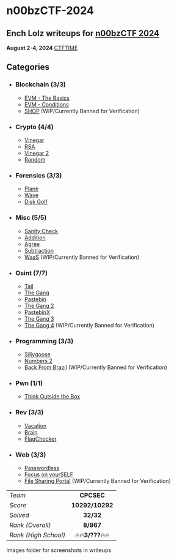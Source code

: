 # n00bzCTF-2024
## Ench Lolz writeups for [n00bzCTF 2024](https://ctf.n00bzunit3d.xyz/)

**August 2-4, 2024**
[CTFTIME](https://ctftime.org/event/2378)



## Categories

- ### Blockchain (3/3)
    - [EVM - The Basics](https://github.com/EnchLolz/n00bzCTF-24/blob/main/BLOCKCHAIN/EVM%20-%20The%20Basics.md)
    - [EVM - Conditions](https://github.com/EnchLolz/n00bzCTF-24/blob/main/BLOCKCHAIN/EVM%20-%20Conditions.md)
    - [SHOP]() (WIP/Currently Banned for Verification)

- ### Crypto (4/4)
    - [Vinegar](https://github.com/EnchLolz/n00bzCTF-24/blob/main/CRYPTO/Vinegar.md)
    - [RSA](https://github.com/EnchLolz/n00bzCTF-24/blob/main/CRYPTO/RSA.md)
    - [Vinegar 2](https://github.com/EnchLolz/n00bzCTF-24/blob/main/CRYPTO/Vinegar2.md)
    - [Random](https://github.com/EnchLolz/n00bzCTF-24/blob/main/CRYPTO/Random.md)

- ### Forensics (3/3)
    - [Plane](https://github.com/EnchLolz/n00bzCTF-24/blob/main/FORENSICS/Plane.md)
    - [Wave](https://github.com/EnchLolz/n00bzCTF-24/blob/main/FORENSICS/Wave.md)
    - [Disk Golf](https://github.com/EnchLolz/n00bzCTF-24/blob/main/FORENSICS/Disk%20Golf.md)

- ### Misc (5/5)
    - [Sanity Check](https://github.com/EnchLolz/n00bzCTF-24/blob/main/MISC/Sanity%20Check.md)
    - [Addition](https://github.com/EnchLolz/n00bzCTF-24/blob/main/MISC/Addition.md)
    - [Agree](https://github.com/EnchLolz/n00bzCTF-24/blob/main/MISC/Agree.md)
    - [Subtraction](https://github.com/EnchLolz/n00bzCTF-24/blob/main/MISC/Subtraction.md)
    - [WaaS]() (WIP/Currently Banned for Verification)

- ### Osint (7/7)
    - [Tail](https://github.com/EnchLolz/n00bzCTF-24/blob/main/OSINT/Tail.md)
    - [The Gang](https://github.com/EnchLolz/n00bzCTF-24/blob/main/OSINT/The%20Gang.md)
    - [Pastebin](https://github.com/EnchLolz/n00bzCTF-24/blob/main/OSINT/Pastebin.md)
    - [The Gang 2](https://github.com/EnchLolz/n00bzCTF-24/blob/main/OSINT/The%20Gang%202.md)
    - [PastebinX](https://github.com/EnchLolz/n00bzCTF-24/blob/main/OSINT/PastebinX.md)
    - [The Gang 3](https://github.com/EnchLolz/n00bzCTF-24/blob/main/OSINT/The%20Gang%203.md)
    - [The Gang 4]() (WIP/Currently Banned for Verification)

- ### Programming (3/3)
    - [Sillygoose](https://github.com/EnchLolz/n00bzCTF-24/blob/main/PROGRAMMING/Sillygoose.md)
    - [Numbers 2](https://github.com/EnchLolz/n00bzCTF-24/blob/main/PROGRAMMING/Numbers%202.md)
    - [Back From Brazil]() (WIP/Currently Banned for Verification)
- ### Pwn (1/1)
    - [Think Outside the Box](https://github.com/EnchLolz/n00bzCTF-24/blob/main/PWN/Think%20Outside%20the%20Box.md)
- ### Rev (3/3)
    - [Vacation](https://github.com/EnchLolz/n00bzCTF-24/blob/main/REV/Vacation.md)
    - [Brain](https://github.com/EnchLolz/n00bzCTF-24/blob/main/REV/Brain.md)
    - [FlagChecker](https://github.com/EnchLolz/n00bzCTF-24/blob/main/REV/FlagChecker.md)
- ### Web (3/3)
    - [Passwordless](https://github.com/EnchLolz/n00bzCTF-24/blob/main/WEB/Passwordless.md)
    - [Focus on yourSELF](https://github.com/EnchLolz/n00bzCTF-24/blob/main/WEB/Focus%20on%20yourSELF.md)
    - [File Sharing Portal]() (WIP/Currently Banned for Verification)


|  |  |
| ----------- | :-----------: |
| *Team* | **CPCSEC** |
| *Score*| **10292/10292** |
| *Solved* | **32/32** |
| *Rank (Overall)* | **8/967** |
| *Rank (High School)* | :fire::fire:**3/???**:fire::fire: |

Images folder for screenshots in writeups